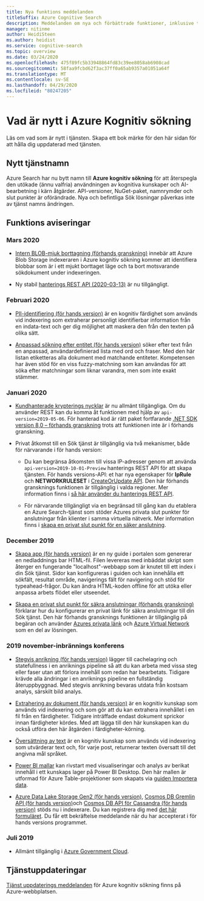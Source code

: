```yaml
---
title: Nya funktions meddelanden
titleSuffix: Azure Cognitive Search
description: Meddelanden om nya och förbättrade funktioner, inklusive tjänst byte för Azure Search till Azure Kognitiv sökning.
manager: nitinme
author: HeidiSteen
ms.author: heidist
ms.service: cognitive-search
ms.topic: overview
ms.date: 03/24/2020
ms.openlocfilehash: 475f89fc5b33948864fd83c39ee8058ab6908cad
ms.sourcegitcommit: 58faa9fcbd62f3ac37ff0a65ab9357a01051a64f
ms.translationtype: MT
ms.contentlocale: sv-SE
ms.lasthandoff: 04/29/2020
ms.locfileid: "80247205"
---
```

# <a name="whats-new-in-azure-cognitive-search"></a>Vad är nytt i Azure Kognitiv sökning

Läs om vad som är nytt i tjänsten. Skapa ett bok märke för den här sidan för att hålla dig uppdaterad med tjänsten.

<a name="new-service-name"></a>

## <a name="new-service-name"></a>Nytt tjänstnamn

Azure Search har nu bytt namn till **Azure kognitiv sökning** för att återspegla den utökade (ännu valfria) användningen av kognitiva kunskaper och AI-bearbetning i kärn åtgärder. API-versioner, NuGet-paket, namnrymder och slut punkter är oförändrade. Nya och befintliga Sök lösningar påverkas inte av tjänst namns ändringen.

## <a name="feature-announcements"></a>Funktions aviseringar

### <a name="march-2020"></a>Mars 2020

+ [Intern BLOB-mjuk borttagning (förhands granskning)](search-howto-indexing-azure-blob-storage.md#incremental-indexing-and-deletion-detection) innebär att Azure Blob Storage indexeraren i Azure kognitiv sökning kommer att identifiera blobbar som är i ett mjukt borttaget läge och ta bort motsvarande sökdokument under indexeringen.

+ Ny stabil [hanterings REST API (2020-03-13)](https://docs.microsoft.com/rest/api/searchmanagement/management-api-versions) är nu tillgängligt. 

### <a name="february-2020"></a>Februari 2020

+ [PII-identifiering (för hands version)](cognitive-search-skill-pii-detection.md) är en kognitiv färdighet som används vid indexering som extraherar personligt identifierbar information från en indata-text och ger dig möjlighet att maskera den från den texten på olika sätt.

+ [Anpassad sökning efter entitet (för hands version)](cognitive-search-skill-custom-entity-lookup.md ) söker efter text från en anpassad, användardefinierad lista med ord och fraser. Med den här listan etiketteras alla dokument med matchande entiteter. Kompetensen har även stöd för en viss fuzzy-matchning som kan användas för att söka efter matchningar som liknar varandra, men som inte exakt stämmer. 

### <a name="january-2020"></a>Januari 2020

+ [Kundhanterade krypterings nycklar](search-security-manage-encryption-keys.md) är nu allmänt tillgängliga. Om du använder REST kan du komma åt funktionen med hjälp av `api-version=2019-05-06`. För hanterad kod är rätt paket fortfarande [.NET SDK version 8,0 – förhands granskning](search-dotnet-sdk-migration-version-9.md) trots att funktionen inte är i förhands granskning. 

+ Privat åtkomst till en Sök tjänst är tillgänglig via två mekanismer, både för närvarande i för hands version:

  + Du kan begränsa åtkomsten till vissa IP-adresser genom att använda `api-version=2019-10-01-Preview` hanterings REST API för att skapa tjänsten. För hands versions-API: et har nya egenskaper för **IpRule** och **NETWORKRULESET** i [CreateOrUpdate API](https://docs.microsoft.com/rest/api/searchmanagement/2019-10-01-preview/createorupdate-service). Den här förhands gransknings funktionen är tillgänglig i valda regioner. Mer information finns i [så här använder du hanterings REST API](https://docs.microsoft.com/rest/api/searchmanagement/search-howto-management-rest-api).

  + För närvarande tillgängligt via en begränsad till gång kan du etablera en Azure Search-tjänst som stöder Azures privata slut punkter för anslutningar från klienter i samma virtuella nätverk. Mer information finns i [skapa en privat slut punkt för en säker anslutning](service-create-private-endpoint.md).

### <a name="december-2019"></a>December 2019

+ [Skapa app (för hands version)](search-create-app-portal.md) är en ny guide i portalen som genererar en nedladdnings bar HTML-fil. Filen levereras med inbäddat skript som återger en fungerande "localhost"-webbapp som är knutet till ett index i din Sök tjänst. Sidor kan konfigureras i guiden och kan innehålla ett sökfält, resultat område, navigerings fält för navigering och stöd för typeahead-frågor. Du kan ändra HTML-koden offline för att utöka eller anpassa arbets flödet eller utseendet.

+ [Skapa en privat slut punkt för säkra anslutningar (förhands granskning)](service-create-private-endpoint.md) förklarar hur du konfigurerar en privat länk för säkra anslutningar till din Sök tjänst. Den här förhands gransknings funktionen är tillgänglig på begäran och använder [Azures privata länk](../private-link/private-link-overview.md) och [Azure Virtual Network](../virtual-network/virtual-networks-overview.md) som en del av lösningen.

### <a name="november-2019---ignite-conference"></a>2019 november-inbrännings konferens

+ [Stegvis anrikning (för hands version)](cognitive-search-incremental-indexing-conceptual.md) lägger till cachelagring och statefullness i en anriknings pipeline så att du kan arbeta med vissa steg eller faser utan att förlora innehåll som redan har bearbetats. Tidigare krävde alla ändringar i en anriknings pipeline en fullständig återuppbyggnad. Med stegvis anrikning bevaras utdata från kostsam analys, särskilt bild analys.

<!-- 
+ Custom Entity Lookup is a cognitive skill used during indexing that allows you to provide a list of custom entities (such as part numbers, diseases, or names of locations you care about) that should be found within the text. It supports fuzzy matching, case-insensitive matching, and entity synonyms. -->

+ [Extrahering av dokument (för hands version)](cognitive-search-skill-document-extraction.md) är en kognitiv kunskap som används vid indexering och som gör att du kan extrahera innehållet i en fil från en färdigheter. Tidigare inträffade endast dokument sprickor innan färdigheter kördes. Med att lägga till den här kunskapen kan du också utföra den här åtgärden i färdigheter-körning.

+ [Översättning av text](cognitive-search-skill-text-translation.md) är en kognitiv kunskap som används vid indexering som utvärderar text och, för varje post, returnerar texten översatt till det angivna mål språket.

+ [Power BI mallar](https://github.com/Azure-Samples/cognitive-search-templates/blob/master/README.md) kan rivstart med visualiseringar och analys av berikat innehåll i ett kunskaps lager på Power BI Desktop. Den här mallen är utformad för Azure Table-projektioner som skapats via [guiden Importera data](knowledge-store-create-portal.md).

+ [Azure Data Lake Storage Gen2 (för hands version)](search-howto-index-azure-data-lake-storage.md), [Cosmos DB Gremlin API (för hands version)](search-howto-index-cosmosdb.md)och [Cosmos DB API för Cassandra (för hands version)](search-howto-index-cosmosdb.md) stöds nu i indexerare. Du kan registrera dig med [det här formuläret](https://aka.ms/azure-cognitive-search/indexer-preview). Du får ett bekräftelse meddelande när du har accepterat i för hands versions programmet.

### <a name="july-2019"></a>Juli 2019

+ Allmänt tillgänglig i [Azure Government Cloud](../azure-government/documentation-government-services-webandmobile.md#azure-cognitive-search).

## <a name="service-updates"></a>Tjänstuppdateringar

[Tjänst uppdaterings meddelanden](https://azure.microsoft.com/updates/?product=search&status=all) för Azure kognitiv sökning finns på Azure-webbplatsen.